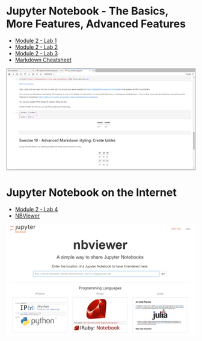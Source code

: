  # Jupyter Notebook - The Basics, More Features, Advanced Features
 
* [Module 2 - Lab 1](https://cf-courses-data.s3.us.cloud-object-storage.appdomain.cloud/IBMDeveloperSkillsNetwork-DS0105EN-SkillsNetwork/labs/Module2_Coursera/Lab-JupyterNotebook-TheBasics.md.html?origin=www.coursera.org)
* [Module 2 - Lab 2](https://cf-courses-data.s3.us.cloud-object-storage.appdomain.cloud/IBMDeveloperSkillsNetwork-DS0105EN-SkillsNetwork/labs/Module2_Coursera/Lab-JupyterNotebook_MoreFeatures.md.html?origin=www.coursera.org)
* [Module 2 - Lab 3](https://cf-courses-data.s3.us.cloud-object-storage.appdomain.cloud/IBMDeveloperSkillsNetwork-DS0105EN-SkillsNetwork/labs/Module2_Coursera/Lab-JupyterNotebook-AdvFeature.md.html?origin=www.coursera.org)
* [Markdown Cheatsheet](https://github.com/adam-p/markdown-here/wiki/Markdown-Cheatsheet)

![](https://github.com/FacuJulia/IBM-Data-Science-Professional-Certificate/blob/main/Course%202/img/Jupyter-notebook.PNG)

# Jupyter Notebook on the Internet 

* [Module 2 - Lab 4](https://author-ide.skills.network/render?token=eyJhbGciOiJIUzI1NiIsInR5cCI6IkpXVCJ9.eyJtZF9pbnN0cnVjdGlvbnNfdXJsIjoiaHR0cHM6Ly9jZi1jb3Vyc2VzLWRhdGEuczMudXMuY2xvdWQtb2JqZWN0LXN0b3JhZ2UuYXBwZG9tYWluLmNsb3VkL0lCTURldmVsb3BlclNraWxsc05ldHdvcmstRFMwMTA1RU4tU2tpbGxzTmV0d29yay9sYWJzL01vZHVsZTJfQ291cnNlcmEvSnVweXRlck5vdGVib29rb25JbnRlcm5ldC5tZCIsInRvb2xfdHlwZSI6Imluc3RydWN0aW9uYWwtbGFiIiwiYWRtaW4iOmZhbHNlLCJpYXQiOjE2NzI4ODM4OTl9.BTqrDktHSVnpacffWEHzYFFzqW2cgJWXl0plUsADexA)
* [NBViewer](https://nbviewer.org/)

![](https://github.com/FacuJulia/IBM-Data-Science-Professional-Certificate/blob/main/Course%202/img/Jupyter-internet.PNG)
